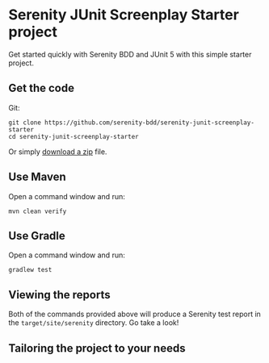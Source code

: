 # Serenity JUnit Screenplay Starter project

Get started quickly with Serenity BDD and JUnit 5 with this simple starter project. 

## Get the code

Git:

    git clone https://github.com/serenity-bdd/serenity-junit-screenplay-starter
    cd serenity-junit-screenplay-starter


Or simply [download a zip](https://github.com/serenity-bdd/serenity-junit-screenplay-starter/archive/master.zip) file.

## Use Maven

Open a command window and run:

    mvn clean verify

## Use Gradle

Open a command window and run:

    gradlew test 

## Viewing the reports

Both of the commands provided above will produce a Serenity test report in the `target/site/serenity` directory. Go take a look!

## Tailoring the project to your needs

